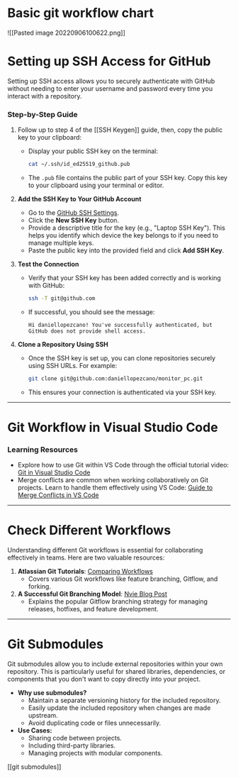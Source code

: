 # Basic git workflow chart
![[Pasted image 20220906100622.png]]


# Setting up SSH Access for GitHub
Setting up SSH access allows you to securely authenticate with GitHub without needing to enter your username and password every time you interact with a repository.
### **Step-by-Step Guide**
1. Follow up to step 4 of the [[SSH Keygen]] guide, then, copy the public key to your clipboard:
   - Display your public SSH key on the terminal:
     ```bash
     cat ~/.ssh/id_ed25519_github.pub
     ```
   - The `.pub` file contains the public part of your SSH key. Copy this key to your clipboard using your terminal or editor.

2. **Add the SSH Key to Your GitHub Account**
   - Go to the [GitHub SSH Settings](https://github.com/settings/keys).
   - Click the **New SSH Key** button.
   - Provide a descriptive title for the key (e.g., "Laptop SSH Key"). This helps you identify which device the key belongs to if you need to manage multiple keys.
   - Paste the public key into the provided field and click **Add SSH Key**.

3. **Test the Connection**
   - Verify that your SSH key has been added correctly and is working with GitHub:
     ```bash
     ssh -T git@github.com
     ```
   - If successful, you should see the message:
     ```plaintext
     Hi daniellopezcano! You've successfully authenticated, but GitHub does not provide shell access.
     ```

4. **Clone a Repository Using SSH**
   - Once the SSH key is set up, you can clone repositories securely using SSH URLs. For example:
     ```bash
     git clone git@github.com:daniellopezcano/monitor_pc.git
     ```
   - This ensures your connection is authenticated via your SSH key.

---

# Git Workflow in Visual Studio Code

### **Learning Resources**
- Explore how to use Git within VS Code through the official tutorial video:
  [Git in Visual Studio Code](https://www.youtube.com/watch?v=i_23KUAEtUM&ab_channel=VisualStudioCode)
- Merge conflicts are common when working collaboratively on Git projects. Learn to handle them effectively using VS Code:
  [Guide to Merge Conflicts in VS Code](https://www.youtube.com/watch?v=HosPml1qkrg&ab_channel=VisualStudioCode)

---

# Check Different Workflows

Understanding different Git workflows is essential for collaborating effectively in teams. Here are two valuable resources:
1. **Atlassian Git Tutorials**: [Comparing Workflows](https://www.atlassian.com/git/tutorials/comparing-workflows)
   - Covers various Git workflows like feature branching, Gitflow, and forking.
2. **A Successful Git Branching Model**: [Nvie Blog Post](https://nvie.com/posts/a-successful-git-branching-model/)
   - Explains the popular Gitflow branching strategy for managing releases, hotfixes, and feature development.

---

# Git Submodules

Git submodules allow you to include external repositories within your own repository. This is particularly useful for shared libraries, dependencies, or components that you don't want to copy directly into your project.

- **Why use submodules?**
    - Maintain a separate versioning history for the included repository.
    - Easily update the included repository when changes are made upstream.
    - Avoid duplicating code or files unnecessarily.
- **Use Cases:**
    - Sharing code between projects.
    - Including third-party libraries.
    - Managing projects with modular components.

[[git submodules]]